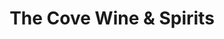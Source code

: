 ---
title: "The Cove Wine & Spirits"
url: /minnetrista/the-cove-wine-und-spirits/
shop: Spirituosen
---